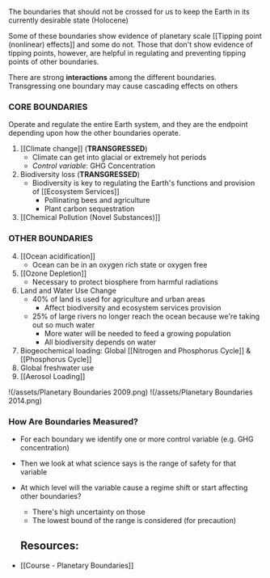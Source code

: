 The boundaries that should not be crossed for us to keep the Earth in its currently desirable state (Holocene)

Some of these boundaries show evidence of planetary scale [[Tipping point (nonlinear) effects]] and some do not. Those that don't show evidence of tipping points, however, are helpful in regulating and preventing tipping points of other boundaries.

There are strong **interactions** among the different boundaries. Transgressing one boundary may cause cascading effects on others

### CORE BOUNDARIES
Operate and regulate the entire Earth system, and they are the endpoint depending upon how the other boundaries operate.

1. [[Climate change]] (**TRANSGRESSED**)
	- Climate can get into glacial or extremely hot periods
	- *Control variable*: GHG Concentration
2. Biodiversity loss (**TRANSGRESSED**)
	- Biodiversity is key to regulating the Earth's functions and provision of [[Ecosystem Services]]
		- Pollinating bees and agriculture
		- Plant carbon sequestration
3. [[Chemical Pollution (Novel Substances)]]

### OTHER BOUNDARIES
4. [[Ocean acidification]]
	- Ocean can be in an oxygen rich state or oxygen free
5. [[Ozone Depletion]]
	- Necessary to protect biosphere from harmful radiations
6. Land and Water Use Change
	- 40% of land is used for agriculture and urban areas
		- Affect biodiversity and ecosystem services provision
	- 25% of large rivers no longer reach the ocean because we're taking out so much water
		- More water will be needed to feed a growing population
		- All biodiversity depends on water
7. Biogeochemical loading: Global [[Nitrogen and Phosphorus Cycle]] & [[Phosphorus Cycle]]
8. Global freshwater use
9. [[Aerosol Loading]]

!(/assets/Planetary Boundaries 2009.png)
!(/assets/Planetary Boundaries 2014.png)
### How Are Boundaries Measured?

- For each boundary we identify one or more control variable (e.g. GHG concentration)
- Then we look at what science says is the range of safety for that variable
- At which level will the variable cause a regime shift or start affecting other boundaries?
	- There's high uncertainty on those
	- The lowest bound of the range is considered (for precaution)

	## Resources:
- [[Course - Planetary Boundaries]]
